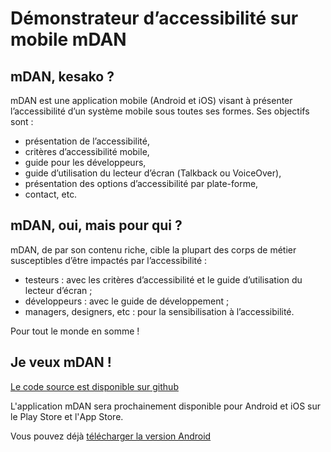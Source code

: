 # Démonstrateur d’accessibilité sur mobile mDAN   

<script>$(document).ready(function () {
    setBreadcrumb([{"label":"Démonstrateur mDAN"}]);
});</script>

<span data-menuitem="mdan"></span>

## mDAN, kesako&nbsp;?

mDAN est une application mobile (Android et iOS) visant à présenter l’accessibilité d’un système mobile sous toutes ses formes. Ses objectifs sont&nbsp;: 
- présentation de l’accessibilité,
- critères d’accessibilité mobile,
- guide pour les développeurs,
- guide d’utilisation du lecteur d’écran (<span lang="en">Talkback</span> ou <span lang="en">VoiceOver</span>),
- présentation des options d’accessibilité par plate-forme,
- contact, etc.

## mDAN, oui, mais pour qui&nbsp;?

mDAN, de par son contenu riche, cible la plupart des corps de métier susceptibles d’être impactés par l’accessibilité&nbsp;: 

- testeurs&nbsp;: avec les critères d’accessibilité et le guide d’utilisation du lecteur d’écran&nbsp;;
- développeurs&nbsp;: avec le guide de développement&nbsp;;
- managers, designers, etc&nbsp;: pour la sensibilisation à l’accessibilité.

Pour tout le monde en somme&nbsp;!

## Je veux mDAN&nbsp;!
[Le code source est disponible sur github](https://github.com/Orange-OpenSource/m-dan)

L'application mDAN sera prochainement disponible pour Android et iOS sur le <span lang="en">Play Store</span> et l'<span lang="en">App Store</span>.

Vous pouvez déjà [télécharger la version Android](/mDAN_v2.2.0.apk)

&nbsp;
<!--  This file is part of a11y-guidelines | Our vision of mobile & web accessibility guidelines and best practices, with valid/invalid examples.
 Copyright (C) 2016  Orange SA
 See the Creative Commons Legal Code Attribution-ShareAlike 3.0 Unported License for more details (LICENSE file). -->